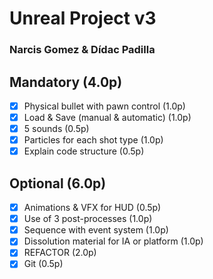 # Unreal Project v3
### Narcis Gomez & Dídac Padilla

## Mandatory (4.0p)

- [x] Physical bullet with pawn control (1.0p)
- [x] Load & Save (manual & automatic) (1.0p)
- [x] 5 sounds (0.5p)
- [x] Particles for each shot type (1.0p)
- [x] Explain code structure (0.5p)

## Optional (6.0p)

- [x] Animations & VFX for HUD (0.5p)
- [x] Use of 3 post-processes (1.0p)
- [x] Sequence with event system (1.0p)
- [x] Dissolution material for IA or platform (1.0p)
- [x] REFACTOR (2.0p)
- [x] Git (0.5p)
